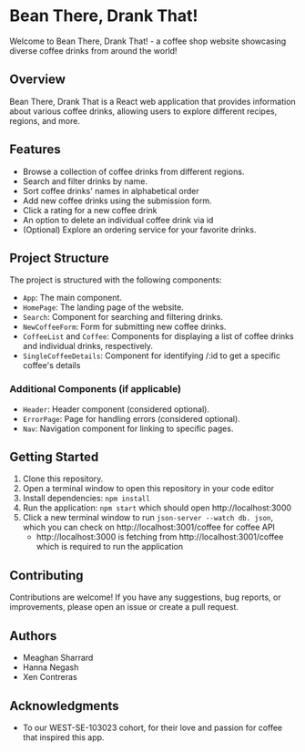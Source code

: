 # Bean There, Drank That!

Welcome to Bean There, Drank That! - a coffee shop website showcasing diverse coffee drinks from around the world!

## Overview

Bean There, Drank That is a React web application that provides information about various coffee drinks, allowing users to explore different recipes, regions, and more.

## Features

- Browse a collection of coffee drinks from different regions.
- Search and filter drinks by name.
- Sort coffee drinks' names in alphabetical order
- Add new coffee drinks using the submission form.
- Click a rating for a new coffee drink
- An option to delete an individual coffee drink via id
- (Optional) Explore an ordering service for your favorite drinks.

## Project Structure

The project is structured with the following components:

- `App`: The main component.
- `HomePage`: The landing page of the website.
- `Search`: Component for searching and filtering drinks.
- `NewCoffeeForm`: Form for submitting new coffee drinks.
- `CoffeeList` and `Coffee`: Components for displaying a list of coffee drinks and individual drinks, respectively.
- `SingleCoffeeDetails`: Component for identifying /:id to get a specific coffee's details

### Additional Components (if applicable)

- `Header`: Header component (considered optional).
- `ErrorPage`: Page for handling errors (considered optional).
- `Nav`: Navigation component for linking to specific pages.

## Getting Started

1. Clone this repository.
2. Open a terminal window to open this repository in your code editor
3. Install dependencies: `npm install`
5. Run the application: `npm start` which should open http://localhost:3000
6. Click a new terminal window to run `json-server --watch db. json`, which you can check on http://localhost:3001/coffee for coffee API
   - http://localhost:3000 is fetching from http://localhost:3001/coffee which is required to run the application

## Contributing

Contributions are welcome! If you have any suggestions, bug reports, or improvements, please open an issue or create a pull request.

## Authors

- Meaghan Sharrard
- Hanna Negash
- Xen Contreras

## Acknowledgments

- To our WEST-SE-103023 cohort, for their love and passion for coffee that inspired this app.

